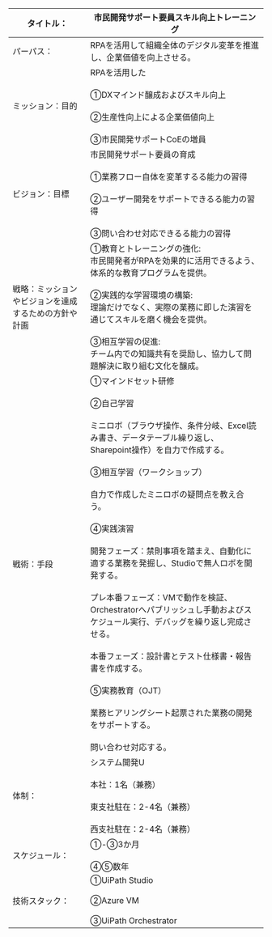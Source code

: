 | タイトル：                      | 市民開発サポート要員スキル向上トレーニング                                                                                                                                                                                                                                                                                                                                                                                     |
| -------------------------- | --------------------------------------------------------------------------------------------------------------------------------------------------------------------------------------------------------------------------------------------------------------------------------------------------------------------------------------------------------------------------------------------------------- |
| パーパス：                      | RPAを活用して組織全体のデジタル変革を推進し、企業価値を向上させる。                                                                                                                                                                                                                                                                                                                                                                       |
| ミッション：目的                   | RPAを活用した<br><br>①DXマインド醸成およびスキル向上<br><br>②生産性向上による企業価値向上<br><br>③市民開発サポートCoEの増員                                                                                                                                                                                                                                                                                                                           |
| ビジョン：目標                    | 市民開発サポート要員の育成<br><br>①業務フロー自体を変革するる能力の習得<br><br>②ユーザー開発をサポートできるる能力の習得<br><br>③問い合わせ対応できるる能力の習得                                                                                                                                                                                                                                                                                                            |
| 戦略：ミッションやビジョンを達成するための方針や計画 | ①教育とトレーニングの強化:  <br>市民開発者がRPAを効果的に活用できるよう、体系的な教育プログラムを提供。<br><br>②実践的な学習環境の構築:  <br>理論だけでなく、実際の業務に即した演習を通じてスキルを磨く機会を提供。<br><br>③相互学習の促進:  <br>チーム内での知識共有を奨励し、協力して問題解決に取り組む文化を醸成。                                                                                                                                                                                                                          |
| 戦術：手段                      | ①マインドセット研修<br><br>②自己学習<br><br>ミニロボ（ブラウザ操作、条件分岐、Excel読み書き、データテーブル繰り返し、Sharepoint操作）を自力で作成する。<br><br>③相互学習（ワークショップ）<br><br>自力で作成したミニロボの疑問点を教え合う。<br><br>④実践演習<br><br>開発フェーズ：禁則事項を踏まえ、自動化に適する業務を発掘し、Studioで無人ロボを開発する。<br><br>プレ本番フェーズ：VMで動作を検証、Orchestratorへパブリッシュし手動およびスケジュール実行、デバッグを繰り返し完成させる。<br><br>本番フェーズ：設計書とテスト仕様書・報告書を作成する。<br><br>⑤実務教育（OJT）<br><br>業務ヒアリングシート起票された業務の開発をサポートする。<br><br>問い合わせ対応する。 |
| 体制：                        | システム開発U<br><br>本社：1名（兼務）<br><br>東支社駐在：2-4名（兼務）<br><br>西支社駐在：2-4名（兼務）                                                                                                                                                                                                                                                                                                                                      |
| スケジュール：                    | ①-③3か月<br><br>④⑤数年                                                                                                                                                                                                                                                                                                                                                                                        |
| 技術スタック：                    | ①UiPath Studio<br><br>②Azure VM<br><br>③UiPath Orchestrator                                                                                                                                                                                                                                                                                                                                               |